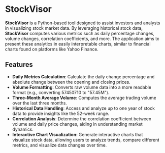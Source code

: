 # StockVisor

**StockVisor** is a Python-based tool designed to assist investors and analysts in visualizing stock market data. By leveraging historical stock data, **StockVisor** computes various metrics such as daily percentage changes, volume changes, correlation coefficients, and more. The application aims to present these analytics in easily interpretable charts, similar to financial charts found on platforms like Yahoo Finance.

## Features

- **Daily Metrics Calculation**: Calculate the daily change percentage and absolute change between the opening and closing prices.
- **Volume Formatting**: Converts raw volume data into a more readable format (e.g., converting 57450710 to "57.45M").
- **Three-Month Average Volume**: Computes the average trading volume over the last three months.
- **Historical Data Handling**: Access and analyze up to one year of stock data to provide insights like the 52-week range.
- **Correlation Analysis**: Determine the correlation coefficient between volume and daily price changes, aiding in understanding market dynamics.
- **Interactive Chart Visualization**: Generate interactive charts that visualize stock data, allowing users to analyze trends, compare different metrics, and visualize data changes over time.

